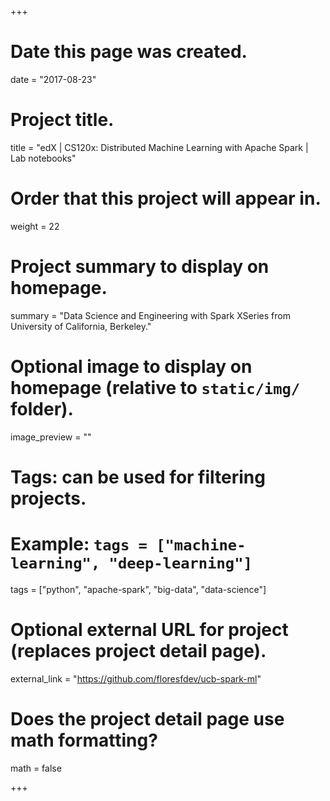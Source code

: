 +++
# Date this page was created.
date = "2017-08-23"

# Project title.
title = "edX | CS120x: Distributed Machine Learning with Apache Spark | Lab notebooks"

# Order that this project will appear in.
weight = 22

# Project summary to display on homepage.
summary = "Data Science and Engineering with Spark XSeries from University of California, Berkeley."

# Optional image to display on homepage (relative to `static/img/` folder).
image_preview = ""

# Tags: can be used for filtering projects.
# Example: `tags = ["machine-learning", "deep-learning"]`
tags = ["python", "apache-spark", "big-data", "data-science"]

# Optional external URL for project (replaces project detail page).
external_link = "https://github.com/floresfdev/ucb-spark-ml"

# Does the project detail page use math formatting?
math = false

+++

